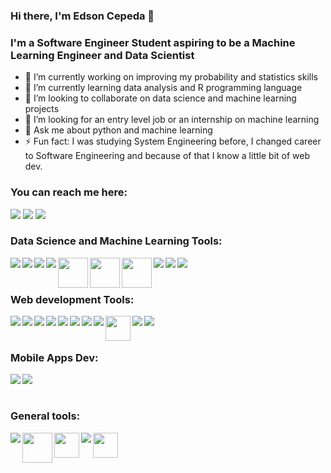### Hi there, I'm Edson Cepeda 👋

### I'm a Software Engineer Student aspiring to be a Machine Learning Engineer and Data Scientist

- 🔭 I’m currently working on improving my probability and statistics skills
- 🌱 I’m currently learning data analysis and R programming language
- 👯 I’m looking to collaborate on data science and machine learning projects
- 🤔 I’m looking for an entry level job or an internship on machine learning
- 💬 Ask me about python and machine learning
- ⚡ Fun fact: I was studying System Engineering before, I changed career to Software Engineering and because of that I know a little bit of web dev.
### You can reach me here:

[<img src="https://img.icons8.com/color/48/000000/linkedin.png"/>][linkedin]
[<img src="https://img.icons8.com/color/48/000000/facebook.png"/>][facebook]
[<img src="https://img.icons8.com/color/48/000000/whatsapp--v1.png"/>][whatsapp]


[linkedin]: https://www.linkedin.com/in/edson-raul-cepeda-marquez-b35b2720a/
[facebook]: https://www.facebook.com/edsonraul.cepedamarquez/
[whatsapp]: https://wa.me/528122942626

### Data Science and Machine Learning Tools:

<img align="left" src="https://img.icons8.com/color/48/000000/python--v1.png"/>
<img align="left" src="https://img.icons8.com/external-tal-revivo-shadow-tal-revivo/48/000000/external-r-project-a-free-software-environment-for-statistical-computing-and-graphics-logo-shadow-tal-revivo.png"/>
<img align="left" src="https://img.icons8.com/fluency/48/000000/jupyter.png"/>
<img align="left" src="https://img.icons8.com/color/48/000000/numpy.png"/>
<img align="left" width="48" src="https://upload.wikimedia.org/wikipedia/commons/8/84/Matplotlib_icon.svg"/>
<img align="left" width="48" src="https://upload.wikimedia.org/wikipedia/commons/2/22/Pandas_mark.svg"/>
<img align="left" width="48" src="https://upload.wikimedia.org/wikipedia/commons/a/ae/Keras_logo.svg"/>
<img align="left" src="https://img.icons8.com/color/50/000000/tensorflow.png"/>
<img align="left" src="https://img.icons8.com/color/48/000000/microsoft-sql-server.png"/>
<img align="left" src="https://img.icons8.com/color/48/000000/mysql-logo.png"/>

<br/>
<br/>

### Web development Tools:
<img align="left" src="https://img.icons8.com/color/48/000000/javascript--v1.png"/>
<img align="left" src="https://img.icons8.com/color/48/000000/typescript.png"/>
<img align="left" src="https://img.icons8.com/external-tal-revivo-color-tal-revivo/48/000000/external-angular-a-typescript-based-open-source-web-application-framework-logo-color-tal-revivo.png"/>
<img align="left" src="https://img.icons8.com/external-tal-revivo-color-tal-revivo/48/000000/external-react-a-javascript-library-for-building-user-interfaces-logo-color-tal-revivo.png"/>
<img align="left" src="https://img.icons8.com/color/48/000000/mongodb.png"/>
<img align="left" src="https://img.icons8.com/color/48/000000/heroku.png"/>
<img align="left" src="https://img.icons8.com/color/48/000000/firebase.png"/>
<img align="left" src="https://img.icons8.com/color/48/000000/nodejs.png"/>
<img align="left" width="40" src="https://leanmind.es/images/min/jest.png"/>
<img align="left" src="https://img.icons8.com/color/48/000000/html-5--v1.png"/>
<img align="left" src="https://img.icons8.com/color/48/000000/css3.png"/>

<br/>
<br/>

### Mobile Apps Dev:
<img align="left" src="https://img.icons8.com/color/48/000000/dart.png"/>
<img align="left" src="https://img.icons8.com/fluency/48/000000/flutter.png"/>

<br/>
<br/>

### General tools:
<img align="left" src="https://img.icons8.com/color/48/000000/visual-studio-code-2019.png"/>
<img align="left" width="48" src="https://www.cursosgis.com/wp-content/uploads/1-17.png"/>
<img align="left" width="40" src="https://upload.wikimedia.org/wikipedia/commons/3/3a/Neovim-mark.svg"/>
<img align="left" src="https://img.icons8.com/color/48/000000/linux--v1.png"/>
<img align="left" width="40" src="https://miro.medium.com/max/1000/0*jp2Q4PTmFPCek02g"/>
